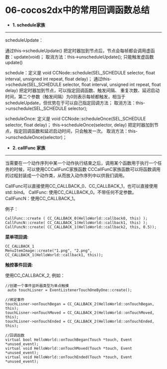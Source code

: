 06-cocos2dx中的常用回调函数总结
====

* **1. schedule家族**
----

scheduleUpdate：

通过this->scheduleUpdate() 把定时器加到节点后，节点会每帧都会调用虚函数：update(void)； 
取消方法：this->unscheduleUpdate(); 只能触发虚函数 update()

schedule：定义是 void CCNode::schedule(SEL_SCHEDULE selector, float interval, unsigned int repeat, float delay)； 
通过this->schedule(SEL_SCHEDULE selector, float interval, unsigned int repeat, float delay) 把定时器加到节点，可以指定回调函数、触发间隔、
重复次数、延迟启动时间，第二个参数（触发间隔）为0则表示每帧都触发，相当于scheduleUpdate，但优势在于可以自己指定回调方法；
取消方法：this->unschedule(SEL_SCHEDULE selector);

scheduleOnce: 定义是 void CCNode::scheduleOnce(SEL_SCHEDULE selector, float delay)； 
this->scheduleOnce(selector, delay) 把定时器加到节点，指定回调函数和延迟启动时间，只会触发一次。 
取消方法：this->unscheduleOnce(selector)；


* **2. callFunc 家族**
----

当需要在一个动作序列中某一个动作执行结束之后，调用某个函数用于执行一个任务的时候，可以使用CCCallFunC家族函数
CCCallFunC家族函数可以将函数调用的过程封装成一个动作类，从而放入动作序列中以供我们调用。 

CallFunc可以直接使用CC_CALLBACK_0、CC_CALLBACK_1，也可以直接使用std::bind。
CallFunc: 使用CC_CALLBACK_0。不带任何不定参数。
CallFuncN：使用CC_CALLBACK_1。

例子：

```
CallFunc::create ( CC_CALLBACK_0(HelloWorld::callback0, this) );
CallFuncN::create( CC_CALLBACK_1(HelloWorld::callback1, this) );
CallFuncN::create( CC_CALLBACK_1(HelloWorld::callback2, this, 0.5));
```

**菜单项回调:**

```
CC_CALLBACK_1
MenuItemImage::create("1.png", "2.png", CC_CALLBACK_1(HelloWorld::callback1, this));
```

**触控事件回调:**

使用CC_CALLBACK_2, 例如：

```
//创建一个事件监听器类型为单点触摸
 auto touchLisner = EventListenerTouchOneByOne::create();
 
//绑定事件
touchLisner->onTouchBegan = CC_CALLBACK_2(HelloWorld::onTouchBegan, this);
touchLisner->onTouchMoved = CC_CALLBACK_2(HelloWorld::onTouchMoved, this);
touchLisner->onTouchEnded = CC_CALLBACK_2(HelloWorld::onTouchEnded, this);
 
//回调函数
virtual bool HelloWorld::onTouchBegan(Touch *touch, Event *unused_event); 
virtual void HelloWorld::onTouchMoved(Touch *touch, Event *unused_event); 
virtual void HelloWorld::onTouchEnded(Touch *touch, Event *unused_event);
```

